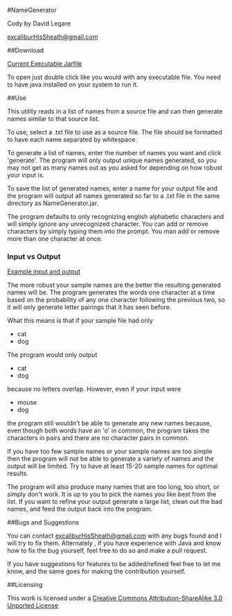 #NameGenerator

Cody by David Legare

excaliburHisSheath@gmail.com

##Download

[Current Executable Jarfile](https://github.com/excaliburHisSheath/NameGenerator/raw/master/NameGenerator.jar)

To open just double click like you would with any executable file. You need to have java installed on your system to run it.

##Use

This utility reads in a list of names from a source file and can then generate names similar to that source list.

To use, select a .txt file to use as a source file. The file should be formatted to have each name separated by whitespace.

To generate a list of names, enter the number of names you want and click 'generate'. The program will only output unique names generated, so you may not get as many names out as you asked for depending on how robust your input is.

To save the list of generated names, enter a name for your output file and the program will output all names generated so far to a .txt file in the same directory as NameGenerator.jar.

The program defaults to only recognizing english alphabetic characters and will simply ignore any unrecognized character. You can add or remove characters by simply typing them into the prompt. You man add or remove more than one character at once.

### Input vs Output

[Example input and output](https://docs.google.com/spreadsheet/ccc?key=0AuEzVS4v3FaddENNS1dNT0ZiRThlajBRczE4ZHZwSXc)

The more robust your sample names are the better the resulting generated names will be. The program generates the words one character at a time based on the probability of any one character following the previous two, so it will only generate letter pairings that it has seen before.

What this means is that if your sample file had only 

+ cat
+ dog

The program would only output

+ cat
+ dog

because no letters overlap. However, even if your input were

+ mouse
+ dog

the program still wouldn't be able to generate any new names because, even though both words have an 'o' in common, the program takes the characters in pairs and there are no character pairs in common.

If you have too few sample names or your sample names are too simple then the program will not be able to generate a variety of names and the output will be limited. Try to have at least 15-20 sample names for optimal results.

The program will also produce many names that are too long, too short, or simply don't work. It is up to you to pick the names you like best from the list. If you want to refine your output generate a large list, clean out the bad names, and feed the output back into the program.

##Bugs and Suggestions

You can contact excaliburHisSheath@gmail.com with any bugs found and I will try to fix them. Alternately 
, if you have experience with Java and know how to fix the bug yourself, feel free to do so and make a pull request.

If you have suggestions for features to be added/refined feel free to let me know, and the same goes for making the contribution yourself.

##Licensing

This work is licensed under a [Creative Commons Attribution-ShareAlike 3.0 Unported License](http://creativecommons.org/licenses/by-sa/3.0/)
